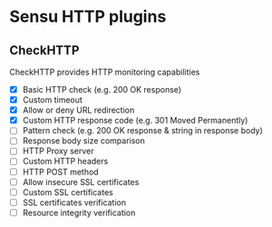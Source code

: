 # Sensu HTTP plugins

## CheckHTTP
CheckHTTP provides HTTP monitoring capabilities

- [x] Basic HTTP check (e.g. 200 OK response)
- [x] Custom timeout
- [x] Allow or deny URL redirection
- [x] Custom HTTP response code (e.g. 301 Moved Permanently)
- [ ] Pattern check (e.g. 200 OK response & string in response body)
- [ ] Response body size comparison
- [ ] HTTP Proxy server
- [ ] Custom HTTP headers
- [ ] HTTP POST method
- [ ] Allow insecure SSL certificates
- [ ] Custom SSL certificates
- [ ] SSL certificates verification
- [ ] Resource integrity verification